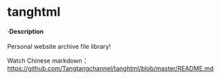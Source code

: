 # tanghtml

#### ·Description
Personal website archive file library!



Watch Chinese markdown：https://github.com/Tangtangchannel/tanghtml/blob/master/README.md
